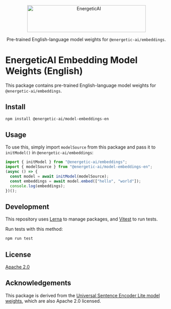 <p align="center">
  <img src="https://raw.githubusercontent.com/realworldprivacy/energetic-ai/main/logo.png" alt="EnergeticAI" width="369" height="84">
</p>

<p align="center">Pre-trained English-language model weights for <code>@energetic-ai/embeddings</code>.</p>

# EnergeticAI Embedding Model Weights (English)

This package contains pre-trained English-language model weights for `@energetic-ai/embeddings`.

## Install

```bash
npm install @energetic-ai/model-embeddings-en
```

## Usage

To use this, simply import `modelSource` from this package and pass it to `initModel()` in `@energetic-ai/embeddings`:

```js
import { initModel } from "@energetic-ai/embeddings";
import { modelSource } from "@energetic-ai/model-embeddings-en";
(async () => {
  const model = await initModel(modelSource);
  const embeddings = await model.embed(["hello", "world"]);
  console.log(embeddings);
})();
```

## Development

This repository uses [Lerna](https://lerna.js.org/) to manage packages, and [Vitest](https://vitest.dev/) to run tests.

Run tests with this method:

```bash
npm run test
```

## License

[Apache 2.0](LICENSE)

## Acknowledgements

This package is derived from the [Universal Sentence Encoder Lite model weights](https://tfhub.dev/tensorflow/tfjs-model/universal-sentence-encoder-lite/1/default/1), which are also Apache 2.0 licensed.
